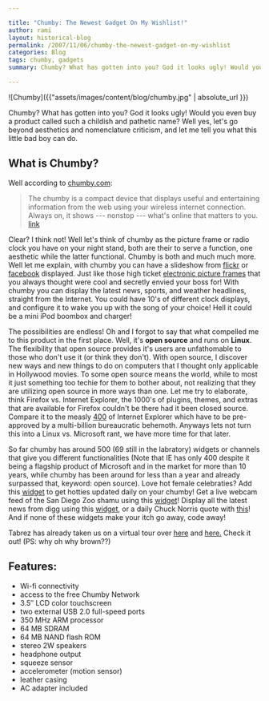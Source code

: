 ```yaml
---

title: "Chumby: The Newest Gadget On My Wishlist!"
author: rami
layout: historical-blog 
permalink: /2007/11/06/chumby-the-newest-gadget-on-my-wishlist
categories: Blog
tags: chumby, gadgets
summary: Chumby? What has gotten into you? God it looks ugly! Would you even buy a product called such a childish and pathetic name? Well yes, let's go beyond aesthetics and nomenclature criticism, and let me tell you what this little bad boy can do.

---
```


![Chumby]({{"assets/images/content/blog/chumby.jpg" | absolute_url }})

Chumby? What has gotten into you? God it looks ugly! Would you even buy a product called such a childish and pathetic name? Well yes, let's go beyond aesthetics and nomenclature criticism, and let me tell you what this little bad boy can do.

## What is Chumby?

Well according to [chumby.com](http://www.chumby.com "chumby.com"):

> The chumby is a compact device that displays useful and entertaining information from the web using your wireless internet connection. Always on, it shows --- nonstop --- what's online that matters to you. [link](http://docs.google.com/File?id=ddfbqn27_8gntxfsfh)

Clear? I think not! Well let's think of chumby as the picture frame or radio clock you have on your night stand, both are their to serve a function, one aesthetic while the latter functional. Chumby is both and much much more. Well let me explain, with chumby you can have a slideshow from [flickr](http://www.flickr.com) or [facebook](http://www.facebook.com) displayed. Just like those high ticket [electronic picture frames](http://www.nextag.com/Spectrum-Digita-MemoryVue-MV800-508584171/prices-html?nxtg=a47e0a24051a-0F95EF9F15560DE1 "electronic picture frames") that you always thought were cool and secretly envied your boss for! With chumby you can display the latest news, sports, and weather headlines, straight from the Internet. You could have 10's of different clock displays, and configure it to wake you up with the song of your choice! Hell it could be a mini iPod boombox and charger!


The possibilities are endless! Oh and I forgot to say that what compelled me to this product in the first place. Well, it's **open source** and runs on **Linux**. The flexibility that open source provides it's users are unfathomable to those who don't use it (or think they don't). With open source, I discover new ways and new things to do on computers that I thought only applicable in Hollywood movies. To some open source means the world, while to most it just something too techie for them to bother about, not realizing that they are utilizing open source in more ways than one. Let me try to elaborate, think Firefox vs. Internet Explorer, the 1000's of plugins, themes, and extras that are available for Firefox couldn't be there had it been closed source. Compare it to the measly [400](http://www.windowsmarketplace.com/results.aspx?text=internet+explorer+plugins&tabid=1&path=c1%23%23-1%23%23-1%7e%7eq696e7465726e6574206578706c6f72657220706c7567696e73%7e%7enc3500%23%235%23%23bm&bcatid=3500 "400") of Internet Explorer which have to be pre-approved by a multi-billion bureaucratic behemoth. Anyways lets not turn this into a Linux vs. Microsoft rant, we have more time for that later. 

So far chumby has around 500 (69 still in the labratory) widgets or channels that give you different functionalities (Note that IE has only 400 despite it being a flagship product of Microsoft and in the market for more than 10 years, while chumby has been around for less than a year and already surpassed that, keyword: open source). Love hot female celebraties? Add this [widget](http://www.chumby.com/guide/AB5BD1F6-8725-11DC-ADDE-0030488E34F8/widget) to get hotties updated daily on your chumby! Get a live webcam feed of the San Diego Zoo shamu using this [widget](http://www.chumby.com/guide/1544E1D6-7BC5-11DD-B01D-001E681DF646/widget)! Display all the latest news from digg using this [widget](http://www.chumby.com/guide/EFAC1652-2F35-11DB-8753-001372292121/widget), or a daily Chuck Norris quote with [this](http://www.chumby.com/guide/A7228412-6BCE-11DC-9FAD-0030488CBE0D/widget)! And if none of these widgets make your itch go away, code away!

Tabrez has already taken us on a virtual tour over [here](http://beans.seartipy.com/2007/11/30/unboxing-chumby-and-my-first-impressions/ "here") and [here.](http://beans.seartipy.com/2007/12/02/five-interesting-ways-of-using-a-chumby-that-might-make-you-buy-it/ "here.") Check it out! (PS: why oh why brown??)

Features:
--------

- Wi-fi connectivity 
- access to the free Chumby Network 
- 3.5″ LCD color touchscreen 
- two external USB 2.0 full-speed ports 
- 350 MHz ARM processor 
- 64 MB SDRAM 
- 64 MB NAND flash ROM 
- stereo 2W speakers 
- headphone output 
- squeeze sensor 
- accelerometer (motion sensor) 
- leather casing 
- AC adapter included
